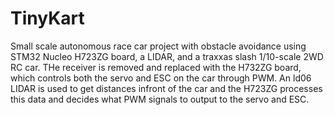 # TinyKart

Small scale autonomous race car project with obstacle avoidance using STM32 Nucleo H723ZG board, a LIDAR, and a traxxas slash 1/10-scale 2WD RC car. THe receiver is removed and replaced with the H732ZG board, which controls both the servo and ESC on the car through PWM. An ld06 LIDAR is used to get distances infront of the car and the H723ZG processes this data and decides what PWM signals to output to the servo and ESC.
